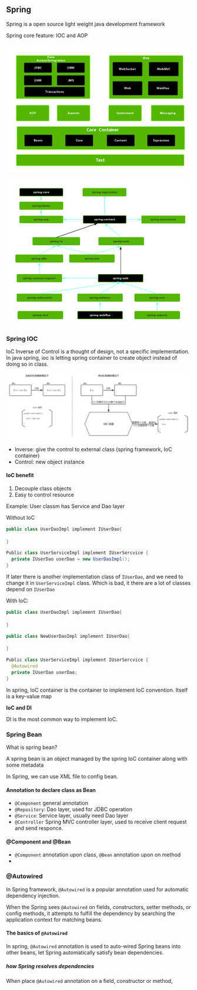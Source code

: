 ## Spring

Spring is a open source light weight java development framework

Spring core feature: IOC and AOP

![spring1](./pictures/spring1.png)

![spring2](./pictures/spring2.png)



### Spring IOC

IoC Inverse of Control is a thought of design, not a specific implementation. In java spring, ioc is letting spring container to create object instead of doing so in class.

![ioc1](./pictures/ioc1.png)

* Inverse: give the control to external class (spring framework, IoC container)
* Control: new object instance



#### IoC benefit

1. Decouple class objects
2. Easy to control resource

Example: User classm has Service and Dao layer

Without IoC

```java
public class UserDaoImpl implement IUserDao{
  
}
```

```java
Public class UserServiceImpl implement IUserSercvice {
  private IUserDao userDao = new UserDaoImpl();
}
```

If later there is another implementation class of `IUserDao`, and we need to change it in `UserServiceImpl` class. Which is bad, it there are a lot of classes depend on `IUserDao`



With IoC:

```java
public class UserDaoImpl implement IUserDao{
  
}
```

```java
public class NewUserDaoImpl implement IUserDao{
  
}
```

```java
Public class UserServiceImpl implement IUserSercvice {
  @Autowired
  private IUserDao userDao;
}
```



In spring, IoC container is the container to implement IoC convention. Itself is a key-value map



**IoC and DI**

DI is the most common way to implement IoC.



### Spring Bean

What is spring bean?

A spring bean is an object managed by the spring IoC container along with some metadata

In Spring, we can use XML file to config bean.



#### Annotation to declare class as Bean

* `@Component` general annotation
* `@Repository`: Dao layer, used for JDBC operation
* `@Service`: Service layer, usually need Dao layer
* `@Controller` Spring MVC controller layer, used to receive client request and send responce.



#### @Component and @Bean

* `@Component` annotation upon class, `@Bean` annotation upon on method
* 





### @Autowired

In Spring framework, `@Autowired` is a popular annotation used for automatic dependency injection.

When the Spring sees `@Autowired` on fields, constructors, setter methods, or config methods, it attempts to fulfill the dependency by searching the application context for matching beans.



####  The basics of `@Autowired`

In spring, `@Autowired` annotation is used to auto-wired Spring beans into other beans, let Spring automatically satisfy bean dependencies. 



##### how Spring resolves dependencies

When place `@Autowired` annotation on a field, constructor or method,















